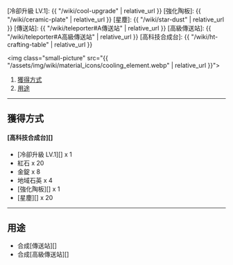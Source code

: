 [冷卻升級 LV.1]: {{ "/wiki/cool-upgrade" | relative_url }}
[強化陶板]: {{ "/wiki/ceramic-plate" | relative_url }}
[星塵]: {{ "/wiki/star-dust" | relative_url }}
[傳送站]: {{ "/wiki/teleporter#A傳送站" | relative_url }}
[高級傳送站]: {{ "/wiki/teleporter#A高級傳送站" | relative_url }}
[高科技合成台]: {{ "/wiki/ht-crafting-table" | relative_url }}

<img class="small-picture" src="{{ "/assets/img/wiki/material_icons/cooling_element.webp" | relative_url }}">

<div class="article-content">
<ol>
    <li><a href="#獲得方式">獲得方式</a></li>
    <li><a href="#用途">用途</a></li>
</ol>
</div>

---

## 獲得方式

#### [高科技合成台][]

- [冷卻升級 LV.1][] x 1  
- 紅石 x 20  
- 金錠 x 8  
- 地域石英 x 4  
- [強化陶板][] x 1  
- [星塵][] x 20

---

## 用途

- 合成[傳送站][]  
- 合成[高級傳送站][]
